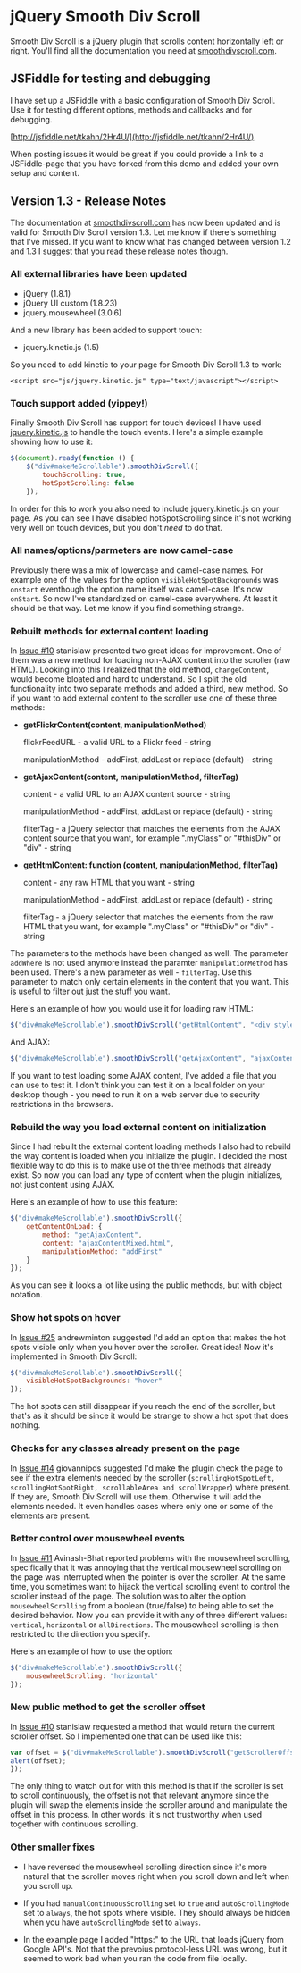 # jQuery Smooth Div Scroll
Smooth Div Scroll is a jQuery plugin that scrolls content horizontally left or right. You'll find all the documentation you need at [smoothdivscroll.com](http://www.smoothdivscroll.com).

## JSFiddle for testing and debugging
I have set up a JSFiddle with a basic configuration of Smooth Div Scroll. Use it for testing different options, methods and callbacks and for debugging.

[http://jsfiddle.net/tkahn/2Hr4U/](http://jsfiddle.net/tkahn/2Hr4U/)

When posting issues it would be great if you could provide a link to a JSFiddle-page that you have forked from this demo and added your own setup and content.

## Version 1.3 - Release Notes
The documentation at [smoothdivscroll.com](http://www.smoothdivscroll.com) has now been updated and is valid for Smooth Div Scroll version 1.3. Let me know if there's something that I've missed. If you want to know what has changed between version 1.2 and 1.3 I suggest that you read these release notes though.

### All external libraries have been updated
* jQuery (1.8.1)
* jQuery UI custom (1.8.23)
* jquery.mousewheel (3.0.6)

And a new library has been added to support touch:

* jquery.kinetic.js (1.5)

So you need to add kinetic to your page for Smooth Div Scroll 1.3 to work:
```
<script src="js/jquery.kinetic.js" type="text/javascript"></script>
```


### Touch support added (yippey!)
Finally Smooth Div Scroll has support for touch devices! I have used [jquery.kinetic.js](https://github.com/davetayls/jquery.kinetic) to handle the touch events. Here's a simple example showing how to use it:

```javascript
$(document).ready(function () {
	$("div#makeMeScrollable").smoothDivScroll({
		touchScrolling: true,
		hotSpotScrolling: false
	});
```
In order for this to work you also need to include jquery.kinetic.js on your page. As you can see I have disabled hotSpotScrolling since it's not working very well on touch devices, but you don't *need* to do that.


### All names/options/parmeters are now camel-case
Previously there was a mix of lowercase and camel-case names. For example one of the values for the option ```visibleHotSpotBackgrounds``` was ```onstart``` eventhough the option name itself was camel-case. It's now ```onStart```. So now I've standardized on camel-case everywhere. At least it should be that way. Let me know if you find something strange.


### Rebuilt methods for external content loading
In [Issue #10](https://github.com/tkahn/Smooth-Div-Scroll/issues/10) stanislaw presented two great ideas for improvement. One of them was a new method for loading non-AJAX content into the scroller (raw HTML). Looking into this I realized that the old method, ```changeContent```, would become bloated and hard to understand. So I split the old functionality into two separate methods and added a third, new method. So if you want to add external content to the scroller use one of these three methods:

* **getFlickrContent(content, manipulationMethod)**

  flickrFeedURL - a valid URL to a Flickr feed - string

  manipulationMethod - addFirst, addLast or replace (default) - string

* **getAjaxContent(content, manipulationMethod, filterTag)**

  content - a valid URL to an AJAX content source - string

  manipulationMethod - addFirst, addLast or replace (default) - string

  filterTag - a jQuery selector that matches the elements from the AJAX content source that you want, for example ".myClass" or "#thisDiv" or "div" - string

* **getHtmlContent: function (content, manipulationMethod, filterTag)**

  content - any raw HTML that you want - string

  manipulationMethod - addFirst, addLast or replace (default) - string

  filterTag - a jQuery selector that matches the elements from the raw HTML that you want, for example ".myClass" or "#thisDiv" or "div" - string

The parameters to the methods have been changed as well. The parameter ```addWhere``` is not used anymore instead the paramter ```manipulationMethod``` has been used. There's a new parameter as well - ```filterTag```. Use this parameter to match only certain elements in the content that you want. This is useful to filter out just the stuff you want.

Here's an example of how you would use it for loading raw HTML:

```javascript
$("div#makeMeScrollable").smoothDivScroll("getHtmlContent", "<div style='width: 300px; float: left;'><p>Hi ho I'm a little paragraph</p></div>", "addLast");
```
And AJAX:
```javascript
$("div#makeMeScrollable").smoothDivScroll("getAjaxContent", "ajaxContentMixed.html", "replace");
```
If you want to test loading some AJAX content, I've added a file that you can use to test it. I don't think you can test it on a local folder on your desktop though - you need to run it on a web server due to security restrictions in the browsers.

### Rebuild the way you load external content on initialization
Since I had rebuilt the external content loading methods I also had to rebuild the way content is loaded when you initialize the plugin. I decided the most flexible way to do this is to make use of the three methods that already exist. So now you can load any type of content when the plugin initializes, not just content using AJAX.

Here's an example of how to use this feature:

```javascript
$("div#makeMeScrollable").smoothDivScroll({
	getContentOnLoad: {
		method: "getAjaxContent",
		content: "ajaxContentMixed.html",
		manipulationMethod: "addFirst"
	}
});
```
As you can see it looks a lot like using the public methods, but with object notation.


### Show hot spots on hover
In [Issue #25](https://github.com/tkahn/Smooth-Div-Scroll/issues/25) andrewminton suggested I'd add an option that makes the hot spots visible only when you hover over the scroller. Great idea! Now it's implemented in Smooth Div Scroll:

```javascript
$("div#makeMeScrollable").smoothDivScroll({
	visibleHotSpotBackgrounds: "hover"
});
```
The hot spots can still disappear if you reach the end of the scroller, but that's as it should be since it would be strange to show a hot spot that does nothing.


### Checks for any classes already present on the page
In [Issue #14](https://github.com/tkahn/Smooth-Div-Scroll/issues/14) giovannipds suggested I'd make the plugin check the page to see if the extra elements needed by the scroller (```scrollingHotSpotLeft, scrollingHotSpotRight, scrollableArea and scrollWrapper```) where present. If they are, Smooth Div Scroll will use them. Otherwise it will add the elements needed. It even handles cases where only one or some of the elements are present.


### Better control over mousewheel events
In [Issue #11](https://github.com/tkahn/Smooth-Div-Scroll/pull/11) Avinash-Bhat reported problems with the mousewheel scrolling, specifically that it was annoying that the vertical mousewheel scrolling on the page was interrupted when the pointer is over the scroller. At the same time, you sometimes want to hijack the vertical scrolling event to control the scroller instead of the page. The solution was to alter the option ```mousewheelScrolling``` from a boolean (true/false) to being able to set the desired behavior. Now you can provide it with any of three different values: ```vertical```, ```horizontal``` or ```allDirections```. The mousewheel scrolling is then restricted to the direction you specify.

Here's an example of how to use the option:
```javascript
$("div#makeMeScrollable").smoothDivScroll({
	mousewheelScrolling: "horizontal"
});
```


### New public method to get the scroller offset
In [Issue #10](https://github.com/tkahn/Smooth-Div-Scroll/issues/10) stanislaw requested a method that would return the current scroller offset. So I implemented one that can be used like this:

```javascript
var offset = $("div#makeMeScrollable").smoothDivScroll("getScrollerOffset");
alert(offset);
});
```
The only thing to watch out for with this method is that if the scroller is set to scroll continuously, the offset is not that relevant anymore since the plugin will swap the elements inside the scroller around and manipulate the offset in this process. In other words: it's not trustworthy when used together with continuous scrolling.


### Other smaller fixes
* I have reversed the mousewheel scrolling direction since it's more natural that the scroller moves right when you scroll down and left when you scroll up. 

* If you had ```manualContinuousScrolling``` set to ```true``` and ```autoScrollingMode``` set to ```always```, the hot spots where visible. They should always be hidden when you have ```autoScrollingMode``` set to ```always```.

* In the example page I added "https:" to the URL that loads jQuery from Google API's. Not that the prevoius protocol-less URL was wrong, but it seemed to work bad when you ran the code from file locally.
